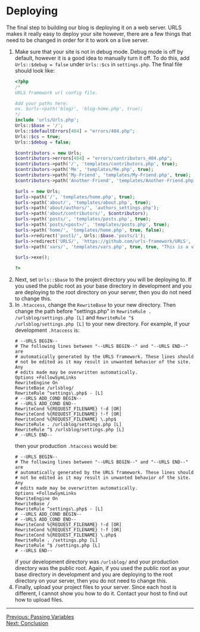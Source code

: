# Deploying
The final step to building our blog is deploying it on a web server. URLS makes it really easy to deploy your site however, there are a few things that need to be changed in order for it to work on a live server.
1. Make sure that your site is not in debug mode. Debug mode is off by default, however it is a good idea to manually turn it off. To do this, add `Urls::$debug = false` under `Urls::$cs` in `settings.php`. The final file should look like:
   ```PHP
   <?php
   /*
   URLS framework url config file.
   
   Add your paths here:
   ex. $urls->path('blog/', 'blog-home.php', true);
   */
   include 'urls/Urls.php';
   Urls::$base = '/';
   Urls::$defaultErrors[404] = "errors/404.php";
   Urls::$cs = true;
   Urls::$debug = false;
   
   $contributors = new Urls;
   $contributors->errors[404] = "errors/contributors_404.php";
   $contributors->path('/', 'templates/contributors.php', true);
   $contributors->path('Me', 'templates/Me.php', true);
   $contributors->path('My-Friend', 'templates/My-Friend.php', true);
   $contributors->path('Another-Friend', 'templates/Another-Friend.php', true);
   
   $urls = new Urls;
   $urls->path('/', 'templates/home.php', true);
   $urls->path('about/', 'templates/about.php', true);
   $urls->path('about/authors/', 'authors_settings.php');
   $urls->path('about/contributors/', $contributors);
   $urls->path('posts/', 'templates/posts.php', true);
   $urls->path('posts/<post>/', 'templates/posts.php', true);
   $urls->path('home/', 'templates/home.php', true, false);
   $urls->redirect('post1/', Urls::$base.'posts/1');
   $urls->redirect('URLS/', 'https://github.com/urls-framework/URLS', false, 302);
   $urls->path('vars/', 'templates/vars.php', true, true, "This is a variable from the path");
   
   $urls->exe();
   
   ?>
   ```
2. Next, set `Urls::$base` to the project directory you will be deploying to. If you used the public root as your base directory in development and you are deploying to the root directory on your server, then you do not need to change this.
3. In `.htaccess`, change the `RewriteBase` to your new directory. Then change the path before "settings.php" in `RewriteRule . /urlsblog/settings.php [L]` and `RewriteRule ^$ /urlsblog/settings.php [L]` to your new directory. For example, if your development `.htaccess` is:
   ```ApacheConf
   # --URLS BEGIN--
   # The following lines between "--URLS BEGIN--" and "--URLS END--" are
   # automatically generated by the URLS framework. These lines should
   # not be edited as it may result in unwanted behavior of the site. Any
   # edits made may be overwritten automatically.
   Options +FollowSymLinks
   RewriteEngine On
   RewriteBase /urlsblog/
   RewriteRule ^settings\.php$ - [L]
   # --URLS ADD_COND BEGIN--
   # --URLS ADD_COND END--
   RewriteCond %{REQUEST_FILENAME} !-d [OR]
   RewriteCond %{REQUEST_FILENAME} !-f [OR]
   RewriteCond %{REQUEST_FILENAME} \.php$
   RewriteRule . /urlsblog/settings.php [L]
   RewriteRule ^$ /urlsblog/settings.php [L]
   # --URLS END--
   ```
   then your production `.htaccess` would be:
   ```ApacheConf
   # --URLS BEGIN--
   # The following lines between "--URLS BEGIN--" and "--URLS END--" are
   # automatically generated by the URLS framework. These lines should
   # not be edited as it may result in unwanted behavior of the site. Any
   # edits made may be overwritten automatically.
   Options +FollowSymLinks
   RewriteEngine On
   RewriteBase /
   RewriteRule ^settings\.php$ - [L]
   # --URLS ADD_COND BEGIN--
   # --URLS ADD_COND END--
   RewriteCond %{REQUEST_FILENAME} !-d [OR]
   RewriteCond %{REQUEST_FILENAME} !-f [OR]
   RewriteCond %{REQUEST_FILENAME} \.php$
   RewriteRule . /settings.php [L]
   RewriteRule ^$ /settings.php [L]
   # --URLS END--
   ```
   if your development directory was `/urlsblog/` and your production directory was the public root. Again, if you used the public root as your base directory in development and you are deploying to the root directory on your server, then you do not need to change this.
4. Finally, upload your project files to your server. Since each host is different, I cannot show you how to do it. Contact your host to find out how to upload files.
___
[Previous: Passing Variables](vars.md)  
[Next: Conclusion](conclusion.md)
